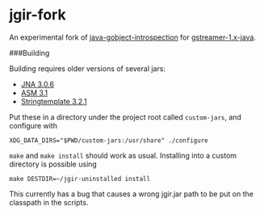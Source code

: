 jgir-fork
=========

An experimental fork of [java-gobject-introspection](https://wiki.gnome.org/Projects/JGIR) for [gstreamer-1.x-java](https://github.com/octachoron/gstreamer-1.x-java).

###Building

Building requires older versions of several jars:
 * [JNA 3.0.6](https://github.com/twall/jna/releases/tag/3.0.6)
 * [ASM 3.1](http://forge.ow2.org/project/download.php?group_id=23&file_id=9308)
 * [Stringtemplate 3.2.1](https://github.com/antlr/website-st4/blob/gh-pages/download/stringtemplate-3.2.1.tar.gz)

Put these in a directory under the project root called ```custom-jars```, and configure with

```
XDG_DATA_DIRS="$PWD/custom-jars:/usr/share" ./configure
```

```make``` and ```make install``` should work as usual. Installing into a custom directory is possible using

```
make DESTDIR=~/jgir-uninstalled install
```

This currently has a bug that causes a wrong jgir.jar path to be put on the classpath in the scripts.
